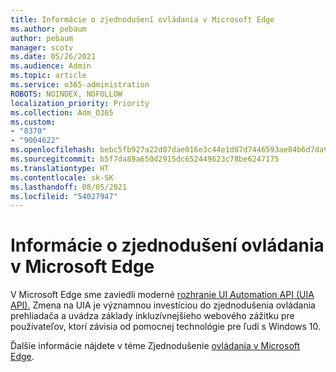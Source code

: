 ```yaml
---
title: Informácie o zjednodušení ovládania v Microsoft Edge
ms.author: pebaum
author: pebaum
manager: scotv
ms.date: 05/26/2021
ms.audience: Admin
ms.topic: article
ms.service: o365-administration
ROBOTS: NOINDEX, NOFOLLOW
localization_priority: Priority
ms.collection: Adm_O365
ms.custom:
- "8370"
- "9004622"
ms.openlocfilehash: bebc5fb927a22d07dae016e3c44e1d87d7446593ae84b6d7da9b2354ac53a599
ms.sourcegitcommit: b5f7da89a650d2915dc652449623c78be6247175
ms.translationtype: HT
ms.contentlocale: sk-SK
ms.lasthandoff: 08/05/2021
ms.locfileid: "54027947"
---
```

# <a name="learn-about-accessibility-in-microsoft-edge"></a>Informácie o zjednodušení ovládania v Microsoft Edge

V Microsoft Edge sme zaviedli moderné [rozhranie UI Automation API (UIA API).](https://go.microsoft.com/fwlink/?linkid=2153423) Zmena na UIA je významnou investíciou do zjednodušenia ovládania prehliadača a uvádza základy inkluzívnejšieho webového zážitku pre používateľov, ktorí závisia od pomocnej technológie pre ľudí s Windows 10. 

Ďalšie informácie nájdete v téme Zjednodušenie [ovládania v Microsoft Edge](https://go.microsoft.com/fwlink/?linkid=2153512).
